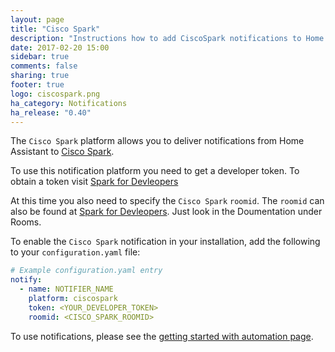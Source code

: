 ```yaml
---
layout: page
title: "Cisco Spark"
description: "Instructions how to add CiscoSpark notifications to Home Assistant."
date: 2017-02-20 15:00
sidebar: true
comments: false
sharing: true
footer: true
logo: ciscospark.png
ha_category: Notifications
ha_release: "0.40"
---
```


The `Cisco Spark` platform allows you to deliver notifications from Home Assistant to [Cisco Spark](https://ciscospark.com/).

To use this notification platform you need to get a developer token. To obtain a token visit [Spark for Devleopers](https://developer.ciscospark.com/index.html)

At this time you also need to specify the `Cisco Spark` `roomid`. The `roomid` can also be found at [Spark for Devleopers](https://developer.ciscospark.com/index.html). 
Just look in the Doumentation under Rooms. 

To enable the `Cisco Spark` notification in your installation, add the following to your `configuration.yaml` file:

```yaml
# Example configuration.yaml entry
notify:
  - name: NOTIFIER_NAME
    platform: ciscospark
    token: <YOUR_DEVELOPER_TOKEN>
    roomid: <CISCO_SPARK_ROOMID>
```
To use notifications, please see the [getting started with automation page](/getting-started/automation/).

